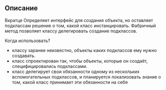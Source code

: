 ## Описание

Вкратце
Определяет интерфейс для создания объекта, но оставляет подклассам решение о том,
какой класс инстанцировать. Фабричный метод позволяет классу делегировать создание подклассов.

Когда использовать?
- классу заранее неизвестно, объекты каких подклассов ему нужно создавать.
- класс спроектирован так, чтобы объекты, которые он создаёт, специфицировались подклассами.
- класс делегирует свои обязанности одному из нескольких вспомогательных подклассов, и планируется
локализовать знание о том, какой класс принимает эти обязанности на себя

